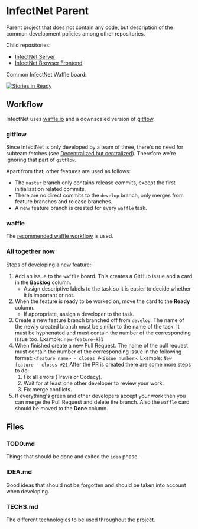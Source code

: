 # InfectNet Parent

Parent project that does not contain any code, but description of the common development policies among other repositories.

Child repositories:
 * [InfectNet Server](https://github.com/infectnet/infectnet-server)
 * [InfectNet Browser Frontend](https://github.com/infectnet/infectnet-browser-frontend)

Common InfectNet Waffle board:

[![Stories in Ready](https://badge.waffle.io/infectnet/infectnet-parent.svg?label=ready&title=Ready)](http://waffle.io/infectnet/infectnet-parent)

## Workflow

InfectNet uses [waffle.io](waffle.io) and a downscaled version of [gitflow](https://github.com/nvie/gitflow).

### gitflow

Since InfectNet is only developed by a team of three, there's no need for subteam fetches (see [Decentralized but centralized](http://nvie.com/posts/a-successful-git-branching-model/#decentralized-but-centralized)). Therefore we're ignoring that part of `gitflow`.

Apart from that, other features are used as follows:

 * The `master` branch only contains release commits, except the first initialization related commits.
 * There are no direct commits to the `develop` branch, only merges from feature branches and release branches.
 * A new feature branch is created for every `waffle` task.

### waffle

The [recommended waffle workflow](https://github.com/waffleio/waffle.io/wiki/Recommended-Workflow-Using-Pull-Requests-&-Automatic-Work-Tracking) is used.

### All together now

Steps of developing a new feature:

1. Add an issue to the `waffle` board. This creates a GitHub issue and a card in the **Backlog** column.
    * Assign descriptive labels to the task so it is easier to decide whether it is important or not.
1. When the feature is ready to be worked on, move the card to the **Ready** column.
    * If appropriate, assign a developer to the task.
1. Create a new feature branch branched off from `develop`. The name of the newly created branch must be similar to the name of the task. It must be hyphenated and must contain the number of the corresponding issue too. Example: `new-feature-#21`
1. When finished create a new Pull Request. The name of the pull request must contain the number of the corresponding issue in the following format: `<feature name> - closes #<issue number>`. Example: `New feature - closes #21` After the PR is created there are some more steps to do:
    1. Fix all errors (Travis or Codacy).
    1. Wait for at least one other developer to review your work.
    1. Fix merge conflicts.
1. If everything's green and other developers accept your work then you can merge the Pull Request and delete the branch. Also the `waffle` card should be moved to the **Done** column.

## Files

### TODO.md
Things that should be done and exited the `idea` phase.

### IDEA.md
Good ideas that should not be forgotten and should be taken into account when developing.

### TECHS.md
The different technologies to be used throughout the project.
